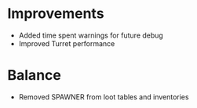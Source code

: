 # Improvements
* Added time spent warnings for future debug 
* Improved Turret performance
# Balance
* Removed SPAWNER from loot tables and inventories